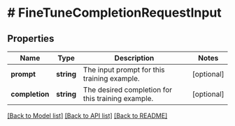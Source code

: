 # # FineTuneCompletionRequestInput

## Properties

Name | Type | Description | Notes
------------ | ------------- | ------------- | -------------
**prompt** | **string** | The input prompt for this training example. | [optional]
**completion** | **string** | The desired completion for this training example. | [optional]

[[Back to Model list]](../../README.md#models) [[Back to API list]](../../README.md#endpoints) [[Back to README]](../../README.md)
